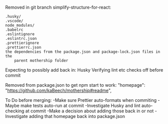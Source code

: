 Removed in git branch simplify-structure-for-react:

    .husky/
    .vscode/
    node_modules/
    .babelrc
    .eslintignore
    .eslintrc.json
    .prettierignore
    .prettierrc.json
    the dependencies from the package.json and package-lock.json files in the
        parent mothership folder

Expecting to possibly add back in:
    Husky
    Verifying lint etc checks off before commit

Removed from package.json to get npm start to work:
  "homepage": "https://github.com/kaBeech/mothership#readme",

To Do before merging:
    -Make sure Prettier auto-formats when commiting
    -Maybe make tests auto-run at commit
    -Investigate Husky and lint auto-checking at commit
        -Make a decision about adding those back in or not
    -Investigate adding that homepage back into package.json